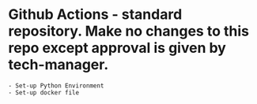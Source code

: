 # Github Actions - standard repository. Make no changes to this repo except approval is given by tech-manager.
    - Set-up Python Environment
    - Set-up docker file
